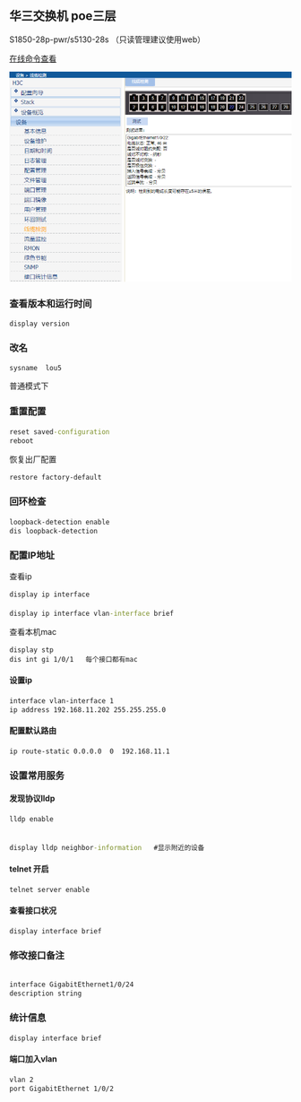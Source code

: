  



## 华三交换机   poe三层

S1850-28p-pwr/s5130-28s  （只读管理建议使用web）

[在线命令查看](https://www.h3c.com/cn/BizPortal/QueryCli/cn_index.aspx)

![](./imgs/poe交换机线缆检查.png)



### 查看版本和运行时间

```
display version
```

### 改名

```
sysname  lou5
```



普通模式下

### 重置配置

```cmd
reset saved-configuration
reboot
```

恢复出厂配置

```
restore factory-default
```

### 回环检查

```
loopback-detection enable
dis loopback-detection

```



### 配置IP地址

查看ip

```cmd
display ip interface

display ip interface vlan-interface brief
```

查看本机mac

```
display stp
dis int gi 1/0/1   每个接口都有mac
```

 



#### 设置ip

```
interface vlan-interface 1
ip address 192.168.11.202 255.255.255.0

```

#### 配置默认路由

```
ip route-static 0.0.0.0  0  192.168.11.1
```



### 设置常用服务

#### 发现协议lldp 

```cmd
lldp enable


display lldp neighbor-information   #显示附近的设备
```





#### telnet 开启

```
telnet server enable
```



#### 查看接口状况

```
display interface brief
```

### 修改接口备注

```

interface GigabitEthernet1/0/24
description string 
```



### 统计信息

```
display interface brief
```



#### 端口加入vlan

```
vlan 2
port GigabitEthernet 1/0/2

```



### 


